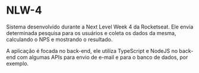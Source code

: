 # NLW-4

Sistema desenvolvido durante a Next Level Week 4 da Rocketseat. Ele envia determinada pesquisa para os usuários e coleta os dados da mesma, calculando o NPS e mostrando o resultado.

A aplicação é focada no back-end, ele utiliza TypeScript e NodeJS no back-end com algumas APIs para envio de e-mail e para o banco de dados, por exemplo.
